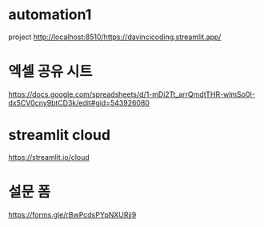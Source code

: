 # automation1
project
[http://localhost:8510/](https://davincicoding.streamlit.app/)https://davincicoding.streamlit.app/

# 엑셀 공유 시트
https://docs.google.com/spreadsheets/d/1-mDi2Tt_arrQmdtTHR-wlmSo0I-dx5CV0cny9btCD3k/edit#gid=543926080

# streamlit cloud
https://streamlit.io/cloud

# 설문 폼 
https://forms.gle/rBwPcdsPYpNXURjj9
